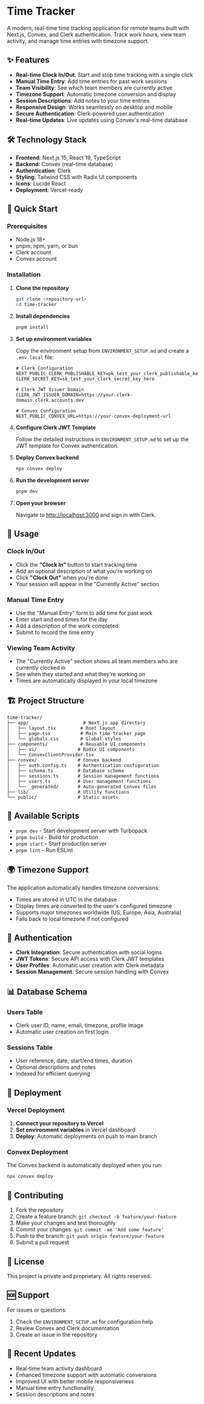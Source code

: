 # Time Tracker

A modern, real-time time tracking application for remote teams built with Next.js, Convex, and Clerk authentication. Track work hours, view team activity, and manage time entries with timezone support.

## ✨ Features

- **Real-time Clock In/Out**: Start and stop time tracking with a single click
- **Manual Time Entry**: Add time entries for past work sessions
- **Team Visibility**: See which team members are currently active
- **Timezone Support**: Automatic timezone conversion and display
- **Session Descriptions**: Add notes to your time entries
- **Responsive Design**: Works seamlessly on desktop and mobile
- **Secure Authentication**: Clerk-powered user authentication
- **Real-time Updates**: Live updates using Convex's real-time database

## 🛠️ Technology Stack

- **Frontend**: Next.js 15, React 19, TypeScript
- **Backend**: Convex (real-time database)
- **Authentication**: Clerk
- **Styling**: Tailwind CSS with Radix UI components
- **Icons**: Lucide React
- **Deployment**: Vercel-ready

## 🚀 Quick Start

### Prerequisites

- Node.js 18+
- pnpm, npm, yarn, or bun
- Clerk account
- Convex account

### Installation

1. **Clone the repository**
   ```bash
   git clone <repository-url>
   cd time-tracker
   ```

2. **Install dependencies**
   ```bash
   pnpm install
   ```

3. **Set up environment variables**

   Copy the environment setup from `ENVIRONMENT_SETUP.md` and create a `.env.local` file:

   ```env
   # Clerk Configuration
   NEXT_PUBLIC_CLERK_PUBLISHABLE_KEY=pk_test_your_clerk_publishable_key_here
   CLERK_SECRET_KEY=sk_test_your_clerk_secret_key_here

   # Clerk JWT Issuer Domain
   CLERK_JWT_ISSUER_DOMAIN=https://your-clerk-domain.clerk.accounts.dev

   # Convex Configuration
   NEXT_PUBLIC_CONVEX_URL=https://your-convex-deployment-url
   ```

4. **Configure Clerk JWT Template**

   Follow the detailed instructions in `ENVIRONMENT_SETUP.md` to set up the JWT template for Convex authentication.

5. **Deploy Convex backend**
   ```bash
   npx convex deploy
   ```

6. **Run the development server**
   ```bash
   pnpm dev
   ```

7. **Open your browser**

   Navigate to [http://localhost:3000](http://localhost:3000) and sign in with Clerk.

## 📖 Usage

### Clock In/Out
- Click the **"Clock In"** button to start tracking time
- Add an optional description of what you're working on
- Click **"Clock Out"** when you're done
- Your session will appear in the "Currently Active" section

### Manual Time Entry
- Use the "Manual Entry" form to add time for past work
- Enter start and end times for the day
- Add a description of the work completed
- Submit to record the time entry

### Viewing Team Activity
- The "Currently Active" section shows all team members who are currently clocked in
- See when they started and what they're working on
- Times are automatically displayed in your local timezone

## 🏗️ Project Structure

```
time-tracker/
├── app/                    # Next.js app directory
│   ├── layout.tsx         # Root layout
│   ├── page.tsx           # Main time tracker page
│   └── globals.css        # Global styles
├── components/            # Reusable UI components
│   ├── ui/               # Radix UI components
│   └── ConvexClientProvider.tsx
├── convex/               # Convex backend
│   ├── auth.config.ts    # Authentication configuration
│   ├── schema.ts         # Database schema
│   ├── sessions.ts       # Session management functions
│   ├── users.ts          # User management functions
│   └── _generated/       # Auto-generated Convex files
├── lib/                  # Utility functions
└── public/               # Static assets
```

## 🔧 Available Scripts

- `pnpm dev` - Start development server with Turbopack
- `pnpm build` - Build for production
- `pnpm start` - Start production server
- `pnpm lint` - Run ESLint

## 🌍 Timezone Support

The application automatically handles timezone conversions:

- Times are stored in UTC in the database
- Display times are converted to the user's configured timezone
- Supports major timezones worldwide (US, Europe, Asia, Australia)
- Falls back to local timezone if not configured

## 🔐 Authentication

- **Clerk Integration**: Secure authentication with social logins
- **JWT Tokens**: Secure API access with Clerk JWT templates
- **User Profiles**: Automatic user creation with Clerk metadata
- **Session Management**: Secure session handling with Convex

## 📊 Database Schema

### Users Table
- Clerk user ID, name, email, timezone, profile image
- Automatic user creation on first login

### Sessions Table
- User reference, date, start/end times, duration
- Optional descriptions and notes
- Indexed for efficient querying

## 🚀 Deployment

### Vercel Deployment

1. **Connect your repository to Vercel**
2. **Set environment variables** in Vercel dashboard
3. **Deploy**: Automatic deployments on push to main branch

### Convex Deployment

The Convex backend is automatically deployed when you run:
```bash
npx convex deploy
```

## 🤝 Contributing

1. Fork the repository
2. Create a feature branch: `git checkout -b feature/your-feature`
3. Make your changes and test thoroughly
4. Commit your changes: `git commit -am 'Add some feature'`
5. Push to the branch: `git push origin feature/your-feature`
6. Submit a pull request

## 📄 License

This project is private and proprietary. All rights reserved.

## 🆘 Support

For issues or questions:
1. Check the `ENVIRONMENT_SETUP.md` for configuration help
2. Review Convex and Clerk documentation
3. Create an issue in the repository

## 🔄 Recent Updates

- Real-time team activity dashboard
- Enhanced timezone support with automatic conversions
- Improved UI with better mobile responsiveness
- Manual time entry functionality
- Session descriptions and notes
